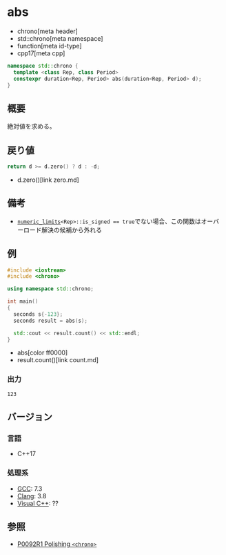 # abs
* chrono[meta header]
* std::chrono[meta namespace]
* function[meta id-type]
* cpp17[meta cpp]

```cpp
namespace std::chrono {
  template <class Rep, class Period>
  constexpr duration<Rep, Period> abs(duration<Rep, Period> d);
}
```

## 概要
絶対値を求める。


## 戻り値
```cpp
return d >= d.zero() ? d : -d;
```
* d.zero()[link zero.md]


## 備考
- [`numeric_limits`](/reference/limits/numeric_limits.md)`<Rep>::is_signed == true`でない場合、この関数はオーバーロード解決の候補から外れる


## 例
```cpp example
#include <iostream>
#include <chrono>

using namespace std::chrono;

int main()
{
  seconds s{-123};
  seconds result = abs(s);

  std::cout << result.count() << std::endl;
}
```
* abs[color ff0000]
* result.count()[link count.md]

### 出力
```
123
```

## バージョン
### 言語
- C++17

### 処理系
- [GCC](/implementation.md#gcc): 7.3
- [Clang](/implementation.md#clang): 3.8
- [Visual C++](/implementation.md#visual_cpp): ??


## 参照
- [P0092R1 Polishing `<chrono>`](http://www.open-std.org/jtc1/sc22/wg21/docs/papers/2015/p0092r1.html)
